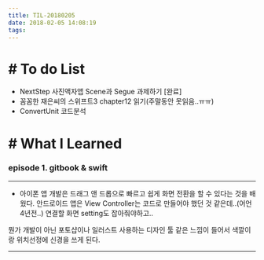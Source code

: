 ```yaml
---
title: TIL-20180205
date: 2018-02-05 14:08:19
tags: 
---
```


# # To do List

- NextStep 사진액자앱 Scene과 Segue 과제하기 [완료]
- 꼼꼼한 재은씨의 스위프트3 chapter12 읽기(주말동안 못읽음..ㅠㅠ)
- ConvertUnit 코드분석


# # What I Learned

### episode 1. gitbook & swift

---

- 아이폰 앱 개발은 드래그 앤 드롭으로 빠르고 쉽게 화면 전환을 할 수 있다는 것을 배웠다. 안드로이드 앱은 View Controller는 코드로 만들어야 했던 것 같은데..(어언 4년전..) 연결할 화면 setting도 잡아줘야하고..

뭔가 개발이 아닌 포토샵이나 일러스트 사용하는 디자인 툴 같은 느낌이 들어서 색깔이랑 위치선정에 신경을 쓰게 된다.

---
